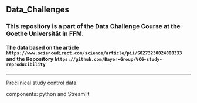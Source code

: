 ## Data_Challenges
### This repository is a part of the Data Challenge Course at the Goethe Universität in FFM.
#### The data based on the article `https://www.sciencedirect.com/science/article/pii/S0273230024000333` and the Repository `https://github.com/Bayer-Group/VCG-study-reproducibility`
------------------------------------
Preclinical study control data

components: python and Streamlit
